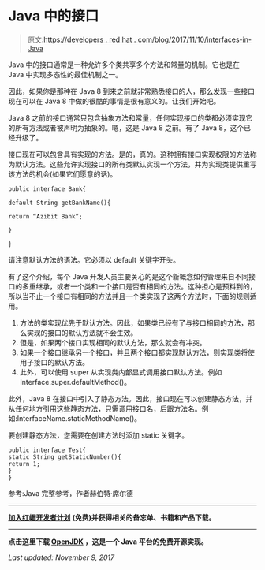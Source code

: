 # Java 中的接口

> 原文:[https://developers . red hat . com/blog/2017/11/10/interfaces-in-Java](https://developers.redhat.com/blog/2017/11/10/interfaces-in-java)

Java 中的接口通常是一种允许多个类共享多个方法和常量的机制。它也是在 Java 中实现多态性的最佳机制之一。

因此，如果你是那种在 Java 8 到来之前就非常熟悉接口的人，那么发现一些接口现在可以在 Java 8 中做的很酷的事情是很有意义的。让我们开始吧。

Java 8 之前的接口通常只包含抽象方法和常量，任何实现接口的类都必须实现它的所有方法或者被声明为抽象的。嗯，这是 Java 8 之前。有了 Java 8，这个已经升级了。

接口现在可以包含具有实现的方法。是的，真的。这种拥有接口实现权限的方法称为默认方法。这些允许实现接口的所有类默认实现一个方法，并为实现类提供重写该方法的机会(如果它们愿意的话)。

```
public interface Bank{

default String getBankName(){

return “Azibit Bank”;

}

}
```

请注意默认方法的语法。它必须以 default 关键字开头。

有了这个介绍，每个 Java 开发人员主要关心的是这个新概念如何管理来自不同接口的多重继承，或者一个类和一个接口是否有相同的方法。这种担心是预料到的，所以当不止一个接口有相同的方法并且一个类实现了这两个方法时，下面的规则适用。

1.  方法的类实现优先于默认方法。因此，如果类已经有了与接口相同的方法，那么实现的接口的默认方法就不会生效。
2.  但是，如果两个接口实现相同的默认方法，那么就会有冲突。
3.  如果一个接口继承另一个接口，并且两个接口都实现默认方法，则实现类将使用子接口的默认方法。
4.  此外，可以使用 super 从实现类内部显式调用接口默认方法。例如 Interface.super.defaultMethod()。

此外，Java 8 在接口中引入了静态方法。因此，接口现在可以创建静态方法，并从任何地方引用这些静态方法，只需调用接口名，后跟方法名。例如:InterfaceName.staticMethodName()。

要创建静态方法，您需要在创建方法时添加 static 关键字。

```
public interface Test{ 
static String getStaticNumber(){ 
return 1; 
} 
}
```

参考:Java 完整参考，作者赫伯特·席尔德

* * *

[**加入红帽开发者计划**](https://developers.redhat.com/?intcmp=70160000000xZNgAAM) **(免费)并获得相关的备忘单、书籍和产品下载。**

* * *

**点击这里下载 [OpenJDK](https://developers.redhat.com/products/openjdk/download/?intcmp=7016000000124gfAAA) ，这是一个 Java 平台的免费开源实现。**

*Last updated: November 9, 2017*
